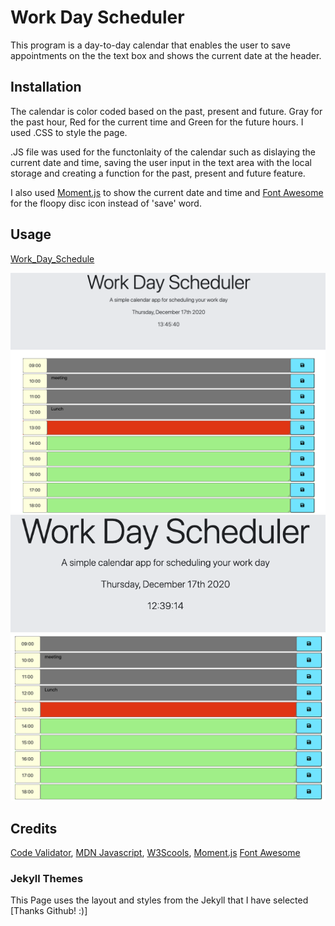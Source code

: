 # Work Day Scheduler
This program is a day-to-day calendar that enables the user to save appointments on the the text box and shows the current date at the header.

## Installation
The calendar is color coded based on the past, present and future. Gray for the past hour, Red for the current time and Green for the future hours. I used .CSS to style the page.

.JS file was used for the functonlaity of the calendar such as dislaying the current date and time, saving the user input in the text area with the local storage and creating a function for the past, present and future feature.

I also used [Moment.js](https://momentjs.com/) to show the current date and time and [Font Awesome](https://fontawesome.com/icons/save?style=solid) for the floopy disc icon instead of 'save' word.

## Usage
[Work_Day_Schedule](https://criscel.github.io/Work-Day-Scheduler/)

![Scheduler Page](Assets/calendar.png)
![Header with Current Date/Time](Assets/header.png)
![Working Hours](Assets/hours.png)

## Credits
[Code Validator](https://validator.w3.org/nu/),
[MDN Javascript](https://developer.mozilla.org/en-US/docs/Web/JavaScript),
[W3Scools](https://www.w3schools.com/js/default.asp),
[Moment.js](https://momentjs.com/)
[Font Awesome](https://fontawesome.com/icons/save?style=solid)

### Jekyll Themes

This Page uses the layout and styles from the Jekyll that I have selected [Thanks Github! :)]